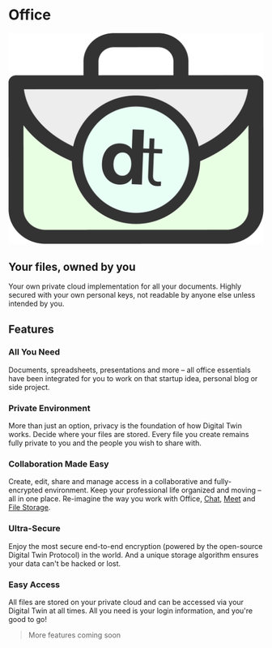 # Office

![](img/dt_office.png ":size=700x")

## Your files, owned by you

Your own private cloud implementation for all your documents. Highly secured with your own personal keys, not readable by anyone else unless intended by you.

## Features 

### All You Need

Documents, spreadsheets, presentations and more – all office essentials have been integrated for you to work on that startup idea, personal blog or side project. 

### Private Environment 

More than just an option, privacy is the foundation of how Digital Twin works. Decide where your files are stored. Every file you create remains fully private to you and the people you wish to share with.

### Collaboration Made Easy

Create, edit, share and manage access in a collaborative and fully-encrypted environment. Keep your professional life organized and moving – all in one place. Re-imagine the way you work with Office, [Chat](twin_chat), [Meet](meet) and [File Storage](filestorage). 

### Ultra-Secure

Enjoy the most secure end-to-end encryption (powered by the open-source Digital Twin Protocol) in the world. And a unique storage algorithm ensures your data can't be hacked or lost.

### Easy Access

All files are stored on your private cloud and can be accessed via your Digital Twin at all times. All you need is your login information, and you're good to go!

> More features coming soon